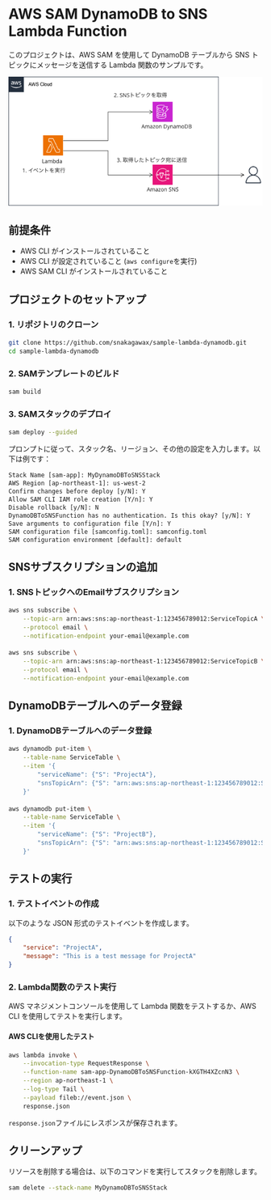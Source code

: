 # AWS SAM DynamoDB to SNS Lambda Function

このプロジェクトは、AWS SAM を使用して DynamoDB テーブルから SNS トピックにメッセージを送信する Lambda 関数のサンプルです。

![構成](images/image.png)

## 前提条件

- AWS CLI がインストールされていること
- AWS CLI が設定されていること (`aws configure`を実行)
- AWS SAM CLI がインストールされていること

## プロジェクトのセットアップ

### 1. リポジトリのクローン

```sh
git clone https://github.com/snakagawax/sample-lambda-dynamodb.git
cd sample-lambda-dynamodb
```

### 2. SAMテンプレートのビルド

```sh
sam build
```

### 3. SAMスタックのデプロイ

```sh
sam deploy --guided
```

プロンプトに従って、スタック名、リージョン、その他の設定を入力します。以下は例です：

```plaintext
Stack Name [sam-app]: MyDynamoDBToSNSStack
AWS Region [ap-northeast-1]: us-west-2
Confirm changes before deploy [y/N]: Y
Allow SAM CLI IAM role creation [Y/n]: Y
Disable rollback [y/N]: N
DynamoDBToSNSFunction has no authentication. Is this okay? [y/N]: Y
Save arguments to configuration file [Y/n]: Y
SAM configuration file [samconfig.toml]: samconfig.toml
SAM configuration environment [default]: default
```

## SNSサブスクリプションの追加

### 1. SNSトピックへのEmailサブスクリプション

```sh
aws sns subscribe \
    --topic-arn arn:aws:sns:ap-northeast-1:123456789012:ServiceTopicA \
    --protocol email \
    --notification-endpoint your-email@example.com

aws sns subscribe \
    --topic-arn arn:aws:sns:ap-northeast-1:123456789012:ServiceTopicB \
    --protocol email \
    --notification-endpoint your-email@example.com
```

## DynamoDBテーブルへのデータ登録

### 1. DynamoDBテーブルへのデータ登録

```sh
aws dynamodb put-item \
    --table-name ServiceTable \
    --item '{
        "serviceName": {"S": "ProjectA"},
        "snsTopicArn": {"S": "arn:aws:sns:ap-northeast-1:123456789012:ServiceTopicA"}
    }'

aws dynamodb put-item \
    --table-name ServiceTable \
    --item '{
        "serviceName": {"S": "ProjectB"},
        "snsTopicArn": {"S": "arn:aws:sns:ap-northeast-1:123456789012:ServiceTopicB"}
    }'
```

## テストの実行

### 1. テストイベントの作成

以下のような JSON 形式のテストイベントを作成します。

```json
{
    "service": "ProjectA",
    "message": "This is a test message for ProjectA"
}
```

### 2. Lambda関数のテスト実行

AWS マネジメントコンソールを使用して Lambda 関数をテストするか、AWS CLI を使用してテストを実行します。

#### AWS CLIを使用したテスト

```sh
aws lambda invoke \
    --invocation-type RequestResponse \
    --function-name sam-app-DynamoDBToSNSFunction-kXGTH4XZcnN3 \
    --region ap-northeast-1 \
    --log-type Tail \
    --payload fileb://event.json \
    response.json
```

`response.json`ファイルにレスポンスが保存されます。

## クリーンアップ

リソースを削除する場合は、以下のコマンドを実行してスタックを削除します。

```sh
sam delete --stack-name MyDynamoDBToSNSStack
```
